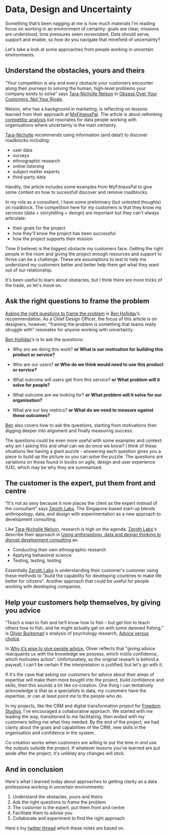 # Data, Design and Uncertainty

Something that’s been nagging at me is how much materials I'm reading focus on working in an environment of certainty: goals are clear, missions are understood, time pressures seem nonexistent. Data should serve, support and enable, so how do you navigate that minefield of uncertainty?

Let's take a look at some approaches from people working in uncertain environments.

## Understand the obstacles, yours and theirs 

“Your competition is any and every obstacle your customers encounter along their journeys to solving the human, high-level problems your company exists to solve” says [Tara-Nicholle Nelson](https://twitter.com/taranicholle) in [Obsess Over Your Customers, Not Your Rivals](https://hbr.org/2017/05/obsess-over-your-customers-not-your-rivals). 

Nelson, who has a background in marketing, is reflecting on lessons learned from their approach at [MyFitnessPal](https://www.myfitnesspal.com/). The article is about rethinking [competitor analysis](http://pages.stern.nyu.edu/~jczepiel/Publications/CompetitorAnalysis.pdf) but resonates for data people working with organisations where uncertainty is the main certainty.  

[Tara-Nicholle](https://twitter.com/taranicholle) recommends using information (and data!) to discover roadblocks including:
* user data
* surveys
* ethnographic research 
* online listening
* subject matter experts
* third-party data

Handily, the article includes some examples from MyFitnessPal to give some context on how to sucessfull discover and remove roadblocks.

In my role as a consultant, I have some preliminary (but untested thoughts) on roadblock. The competition here for my customers is that they know my services (data + storytelling + design) are important but they can't always articulate: 

* their goals for the project
* how they'll know the project has been successful
* how the project supports their mission

Time (I believe) is the biggest obstacle my customers face. Getting the right people in the room and giving the project enough resources and support to thrive can be a challenge. These are assumptions to test to help me understand my customers better and better help them get what they want out of our relationship.

It's been useful to learn about obstacles, but I think there are more tricks of the trade, so let's move on.

## Ask the right questions to frame the problem

[Asking the right questions to frame the problem](https://medium.com/leading-service-design/asking-the-right-questions-to-frame-the-problem-4df95a317983) is [Ben Holliday](http://www.hollidazed.co.uk/)’s recommendation. As a Chief Design Officer, the focus of this article is on designers, however, "framing the problem is something that teams really struggle with" resonates for anyone working with uncertainty.

[Ben Holliday](http://www.hollidazed.co.uk/)’s is to ask the questions:

* Why are we doing this work? **or What is our motivation for building this product or service?**

* Who are our users? **or Who do we think would need to use this product or service?**

* What outcome will users get from this service? **or What problem will it solve for people?**

* What outcome are we looking for? **or What problem will it solve for our organisation?**

* What are our key metrics? **or What do we need to measure against these outcomes?**

[Ben](http://www.hollidazed.co.uk/) also covers how to ask the questions, starting from motivations then digging deeper into alignment and finally measuring success.

The questions could be even more useful with some examples and context: why am I asking this and what can we do once we know? I think of these situations like having a giant puzzle - answering each question gives you a piece to build up the picture so you can solve the puzzle. The questions are variations on those found in books on agile, design and user experience (UX), which may be why they are summarised. 

## The customer is the expert, put them front and centre

"It's not as sexy because it now places the client as the expert instead of the consultant" says [Zeroth Labs](http://www.zeroth.co/). The Singapore-based start-up blends anthropology, data, and design with experimentation as a new approach to development consulting.

Like [Tara-Nicholle Nelson](https://twitter.com/taranicholle), research is high on the agenda. [Zeroth Labs](http://www.zeroth.co/)'s describe their approach in [Using anthropology, data and design thinking to disrupt development consulting](https://www.cnbc.com/2017/05/11/using-anthropology-data-and-design-thinking-to-disrupt-development-consulting.html) as:

* Conducting their own ethnographic research 
* Applying behavioral science
* Testing, testing, testing

Essentially [Zeroth Labs](http://www.zeroth.co/) is understanding their customer's customer using these methods to "build the capability for developing countries to make life better for citizens". Another approach that could be useful for people working with developing companies.

## Help your customers help themselves, by giving you advice

“Teach a man to fish and he’ll know how to fish – but get him to teach others how to fish, and he might actually get on with some damned fishing.” is [Oliver Burkeman](https://www.theguardian.com/profile/oliverburkeman)'s analysis of psychology research, [Advice versus choice](https://doi.org/10.1016/j.copsyc.2015.08.019). 

In [Why it’s wise to give people advice](https://www.theguardian.com/lifeandstyle/2018/nov/23/why-wise-to-give-people-advice-oliver-burkeman), Oliver reflects that "giving advice reacquaints us with the knowledge we possess, which instils confidence, which motivates action". Unfortunately, as the original researh is behind a paywall, I can't be certain if the interpretation is justified, but let's go with it.

If it's the case that asking our customers for advice about their areas of expertise will make them more bought into the project, build confidence and skills, then this sounds a lot like co-creation. One thing I can tentatively acknowledge is that as a specialists in data, my customers have the expertise, or can at least point me to the people who do. 

In my projects, like the CRM and digital transformation project for [Freedom Studios](https://www.freedomstudios.co.uk/), I’ve encouraged a collaborative approach. We started with me leading the way, transitioned to me facilitating, then ended with my customers telling me what they needed. By the end of the project, we had clarity about the goals and capabilities of the CRM, new skills in the organisation and confidence in the system. 

Co-creation works when customers are willing to put the time in *and* use the outputs outside the project. If whatever lessons you've learned are put aside after the project, it's unlikley any changes will stick.

## And in conclusion

Here's what I learned today about approaches to getting clarity as a data professiona working in uncertain environments:

1. Understand the obstacles, yours and theirs 
2. Ask the right questions to frame the problem 
3. The customer is the expert, put them front and centre 
4. Facilitate them to advise you 
5. Collaborate and experiment to find the right approach

Here's my [twitter thread](https://twitter.com/ekoner/status/1068788715408039936) which these notes are based on.
